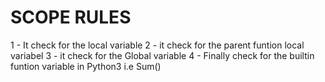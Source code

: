 # SCOPE RULES 

1 - It check for the local variable 
2 - it check for the parent funtion local variabel 
3 - it check for the Global variable 
4 - Finally check for the builtin funtion variable in Python3
    i.e Sum()
    